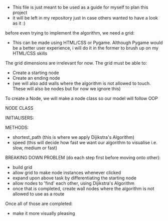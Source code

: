 - This file is just meant to be used as a guide for myself to plan this project
- it will be left in my repository just in case others wanted to have a look as it :)

before even trying to implement the algorithm, we need a grid:
- This can be made using HTML/CSS or Pygame. Although Pygame would be a better user experience, i will do it in the former to brush up on my HTML/CSS skills

The grid dimensions are irrelevant for now. The grid must be able to:
- Create a starting node
- Create an ending node
- (we will also add walls where the algorithm is not allowed to touch. These will also be nodes but for now we ignore this)

To create a Node, we will make a node class so our model will follow OOP

NODE CLASS

INITIALISERS:



METHODS:
- shortest_path (this is where we apply Dijikstra's Algorithm)
- speed (this will decide how fast we want our algorithm to visualise i.e. slow, medium or fast)





BREAKING DOWN PROBLEM (do each step first before moving onto other):
- build grid
- allow grid to make node instances whenever clicked
- expand upon above task by differentiating the starting node
- allow nodes to 'find' each other, using Dijikstra's Algorithm
- once that is completed, create wall nodes where the algorithm is not allowed to use as a route


Once all of those are completed:
- make it more visually pleasing

